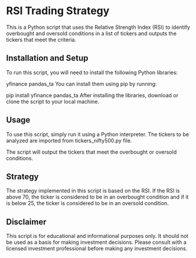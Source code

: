 # RSI Trading Strategy
This is a Python script that uses the Relative Strength Index (RSI) to identify overbought and oversold conditions in a list of tickers and outputs the tickers that meet the criteria.

## Installation and Setup
To run this script, you will need to install the following Python libraries:

yfinance
pandas_ta
You can install them using pip by running:

pip install yfinance pandas_ta
After installing the libraries, download or clone the script to your local machine.

## Usage
To use this script, simply run it using a Python interpreter. The tickers to be analyzed are imported from tickers_nifty500.py file.

The script will output the tickers that meet the overbought or oversold conditions.

## Strategy
The strategy implemented in this script is based on the RSI. If the RSI is above 70, the ticker is considered to be in an overbought condition and if it is below 25, the ticker is considered to be in an oversold condition.

## Disclaimer
This script is for educational and informational purposes only. It should not be used as a basis for making investment decisions. Please consult with a licensed investment professional before making any investment decisions.
